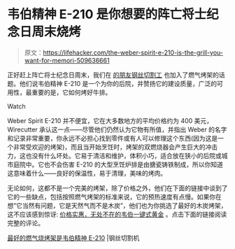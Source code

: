 # 韦伯精神 E-210 是你想要的阵亡将士纪念日周末烧烤

> 原文：<https://lifehacker.com/the-weber-spirit-e-210-is-the-grill-you-want-for-memori-509636661>

正好赶上阵亡将士纪念日周末，我们在 [的朋友钢丝切割工](http://thewirecutter.com/) 也加入了燃气烤架的话题。他们说韦伯精神 E-210 是一个为你的后院，并赞扬它的建设质量，广泛的可用性，最重要的是，它如何烤好牛排。

Watch

Weber Spirit E-210 并不便宜，它在大多数地方的平均价格约为 400 美元，Wirecutter 承认这一点——尽管他们仍然认为它物有所值，并指出 Weber 的名字和记录非常重要，你永远不必担心找到零件或有人可以修理这个东西(因为这是一个非常受欢迎的烤架)，而且当开始烹饪时，烤架的双燃烧器会产生巨大的冲击力，这也没有什么坏处。它易于清洁和维护，体积小巧，适合放在狭小的后院或城市庭院中。它也不会伤害 E-210 的大型烹饪炉排是由搪瓷铸铁制成，所以你知道这意味着什么——良好的保温性，易于清理，美味的烤肉。

无论如何，这都不是一个完美的烤架，除了价格之外，他们在下面的链接中谈到了它的一些缺点，包括按照燃气烤架的标准来说，它的预热速度有点慢。如果你在想“它当然有问题，它是天然气而不是木炭”，他们也为你挑选了最好的木炭烤架，这不应该感到惊讶: [价格实惠，无处不在的韦伯一键式黄金](http://thewirecutter.com/reviews/weber-one-touch-gold-best-bbq/) 。点击下面的链接阅读完整的评论。

[最好的燃气烧烤架是韦伯精神 E-210](http://thewirecutter.com/reviews/best-gas-grill-weber-spirit-e-210/) |钢丝切割机
